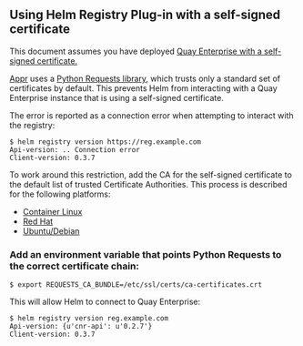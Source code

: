 ## Using Helm Registry Plug-in with a self-signed certificate

This document assumes you have deployed [Quay Enterprise with a self-signed certificate.][self-signed]

[Appr](https://github.com/app-registry/appr) uses a [Python Requests library][python-requests], which trusts only a standard set of certificates by default. This prevents Helm from interacting with a Quay Enterprise instance that is using a self-signed certificate.

The error is reported as a connection error when attempting to interact with the registry:

```
$ helm registry version https://reg.example.com
Api-version: .. Connection error
Client-version: 0.3.7
```

To work around this restriction, add the CA for the self-signed certificate to the default list of trusted Certificate Authorities. This process is described for the following platforms:

- [Container Linux][container-linux]
- [Red Hat][red-hat]
- [Ubuntu/Debian][ubuntu]


### Add an environment variable that points Python Requests to the correct certificate chain:

```
$ export REQUESTS_CA_BUNDLE=/etc/ssl/certs/ca-certificates.crt
```

This will allow Helm to connect to Quay Enterprise:

````
$ helm registry version reg.example.com   
Api-version: {u'cnr-api': u'0.2.7'}
Client-version: 0.3.7
````


[self-signed]: quay-ssl.md
[python-requests]: http://docs.python-requests.org/en/master/
[container-linux]: https://coreos.com/os/docs/latest/adding-certificate-authorities.html
[red-hat]: https://access.redhat.com/solutions/1519813
[ubuntu]: https://askubuntu.com/questions/73287/how-do-i-install-a-root-certificate
